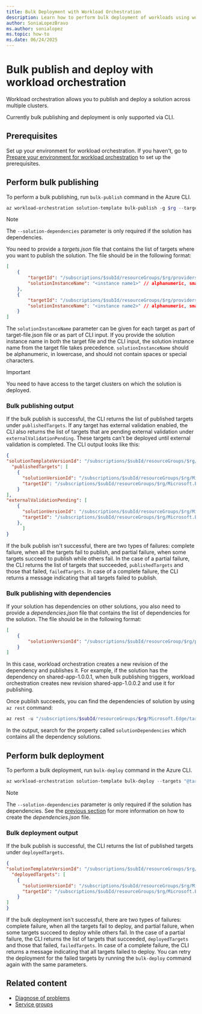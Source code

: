 ```yaml
---
title: Bulk Deployment with Workload Orchestration
description: Learn how to perform bulk deployment of workloads using workload orchestration in Azure Arc.
author: SoniaLopezBravo
ms.author: sonialopez
ms.topic: how-to
ms.date: 06/24/2025
---
```


# Bulk publish and deploy with workload orchestration

Workload orchestration allows you to publish and deploy a solution across multiple clusters. 

Currently bulk publishing and deployment is only supported via CLI.

## Prerequisites

Set up your environment for workload orchestration. If you haven't, go to [Prepare your environment for workload orchestration](initial-setup-environment.md) to set up the prerequisites.

## Perform bulk publishing

To perform a bulk publishing, run `bulk-publish` command in the Azure CLI.

```powershell
az workload-orchestration solution-template bulk-publish -g $rg --targets "@targets.json" --name "<solution-template-name>" --version "<solution-template-version>" --solution-dependencies "@dependencies.json"
```

> [!NOTE]
> The `--solution-dependencies` parameter is only required if the solution has dependencies. 

You need to provide a *targets.json* file that contains the list of targets where you want to publish the solution. The file should be in the following format:

```json
[
    {
        "targetId": "/subscriptions/$subId/resourceGroups/$rg/providers/Microsoft.Edge/targets/$target1Name",
        "solutionInstanceName": "<instance name1>" // alphanumeric, small case, no spaces, no special characters
    },
    {
        "targetId": "/subscriptions/$subId/resourceGroups/$rg/providers/Microsoft.Edge/targets/$target2Name",
        "solutionInstanceName": "<instance name2>" // alphanumeric, small case, no spaces, no special characters
    }
]
```

The `solutionInstanceName` parameter can be given for each target as part of target-file.json file or as part of CLI input. If you provide the solution instance name in both the target file and the CLI input, the solution instance name from the target file takes precedence. `solutionInstanceName` should be alphanumeric, in lowercase, and should not contain spaces or special characters.

> [!IMPORTANT]
> You need to have access to the target clusters on which the solution is deployed. 


### Bulk publishing output

If the bulk publish is successful, the CLI returns the list of published targets under `publishedTargets`. If any target has external validation enabled, the CLI also returns the list of targets that are pending external validation under `externalValidationPending`. These targets can't be deployed until external validation is completed. The CLI output looks like this:

```json
{
"solutionTemplateVersionId": "/subscriptions/$subId/resourceGroups/$rg/providers/Microsoft.Edge/solutionTemplates/<solution-template>/versions/<version>",
  "publishedTargets": [
    {
      "solutionVersionId": "/subscriptions/$subId/resourceGroups/$rg/Microsoft.Edge/targets/<target1>/solutions/<solution>/versions/<instance>",
      "targetId": "/subscriptions/$subId/resourceGroups/$rg/Microsoft.Edge/targets/<target1>"
    }
],
"externalValidationPending": [
    {
      "solutionVersionId": "/subscriptions/$subId/resourceGroups/$rg/Microsoft.Edge/targets/<target2>/solutions/<solution>/versions/<instance>",
      "targetId": "/subscriptions/$subId/resourceGroups/$rg/Microsoft.Edge/targets/<target2>"
    },
      ]
}
```

If the bulk publish isn't successful, there are two types of failures: complete failure, when all the targets fail to publish, and partial failure, when some targets succeed to publish while others fail. In the case of a partial failure, the CLI returns the list of targets that succeeded, `publishedTargets` and those that failed, `failedTargets`. In case of a complete failure, the CLI returns a message indicating that all targets failed to publish. 

### Bulk publishing with dependencies

If your solution has dependencies on other solutions, you also need to provide a *dependencies.json* file that contains the list of dependencies for the solution. The file should be in the following format:

```json
[
    {
        "solutionVersionId": "/subscriptions/$subId/resourceGroup/$rg/providers/microsoft.edge/targets/<target>/solutions/sharedApp/versions/shared-app-1.0.0.1",
    }
]
```

In this case, workload orchestration creates a new revision of the dependency and publishes it. For example, if the solution has the dependency on shared-app-1.0.0.1, when bulk publishing triggers, workload orchestration creates new revision shared-app-1.0.0.2 and use it for publishing.

Once publish succeeds, you can find the dependencies of solution by using `az rest` command:

```powershell
az rest -u "/subscriptions/$subId/resourceGroups/$rg/Microsoft.Edge/targets/<target1>/solutions/<solution>/versions/<revision>?api-version=2025-06-01" -m GET 
```

In the output, search for the property called `solutionDependencies` which contains all the dependency solutions.

## Perform bulk deployment

To perform a bulk deployment, run `bulk-deploy` command in the Azure CLI.

```powershell
az workload-orchestration solution-template bulk-deploy --targets "@target.json" --version "<solution template version>" --name "<solution-name>" -g $rg --solution-dependencies "@dependencies.json"
```

> [!NOTE]
> The `--solution-dependencies` parameter is only required if the solution has dependencies. See the [previous section](#bulk-publish-with-dependencies) for more information on how to create the *dependencies.json* file.

### Bulk deployment output

If the bulk publish is successful, the CLI returns the list of published targets under `deployedTargets`. 

```json
{
"solutionTemplateVersionId": "/subscriptions/$subId/resourceGroups/$rg/providers/Microsoft.Edge/solutionTemplates/<solution-template>/versions/<version>",
  "deployedTargets": [
    {
      "solutionVersionId": "/subscriptions/$subId/resourceGroups/$rg/Microsoft.Edge/targets/<target1>/solutions/<solution>/versions/<instance>",
      "targetId": "/subscriptions/$subId/resourceGroups/$rg/Microsoft.Edge/targets/<target1>"
    }
]
}
```

If the bulk deployment isn't successful, there are two types of failures: complete failure, when all the targets fail to deploy, and partial failure, when some targets succeed to deploy while others fail. In the case of a partial failure, the CLI returns the list of targets that succeeded, `deployedTargets` and those that failed, `failedTargets`. In case of a complete failure, the CLI returns a message indicating that all targets failed to deploy. You can retry the deployment for the failed targets by running the `bulk-deploy` command again with the same parameters.

## Related content

- [Diagnose of problems](diagnose-problems.md)
- [Service groups](service-group.md)